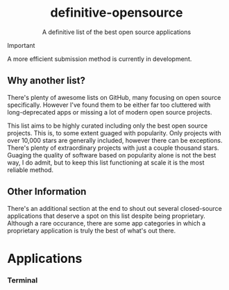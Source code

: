 
<h1 align="center"> definitive-opensource </h1>
<p align="center"> A definitive list of the best open source applications </p>

> [!IMPORTANT]  
> A more efficient submission method is currently in development.

## Why another list?
There's plenty of awesome lists on GitHub, many focusing on open source specifically. However I've found them to be either far too cluttered with long-deprecated apps or missing a lot of modern open source projects. 

This list aims to be highly curated including only the best open source projects. This is, to some extent guaged with popularity. Only projects with over 10,000 stars are generally included, however there can be exceptions. There's plenty of extraordinary projects with just a couple thousand stars.
Guaging the quality of software based on popularity alone is not the best way, I do admit, but to keep this list functioning at scale it is the most reliable method.

## Other Information
There's an additional section at the end to shout out several closed-source applications that deserve a spot on this list despite being proprietary. Although a rare occurance, there are some app categories in which a proprietary application is truly the best of what's out there. 

# Applications

### Terminal



